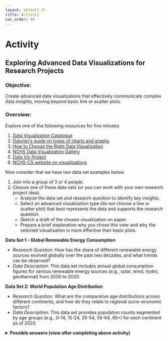 ```yaml
---
layout: default_dl
title: Activity
nav_order: 99
---
```


# Activity

## Exploring Advanced Data Visualizations for Research Projects

### Objective: 

Create advanced data visualizations that effectively communicate complex data insights, moving beyond basic line or scatter plots.

### Overview:

Explore one of the following resources for five minutes

1. [Data Visualization Catalogue](https://datavizcatalogue.com/)
2. [Datylon's guide on types of charts and graphs](https://www.datylon.com/blog/types-of-charts-graphs-examples-data-visualization)
3. [How to Choose the Right Data Visualization](https://www.atlassian.com/data/charts/how-to-choose-data-visualization)
4. [NCHS Data Visualization Gallery](https://www.cdc.gov/nchs/data-visualization/index.htm)
5. [Data Viz Project](https://datavizproject.com/)
5. [NCHS-CS website on visualizations](https://nchs-cs.github.io/idp/visualizations/)

Now consider that we have two data set examples below. 

1. Join into a group of 3 or 4 people.
2. Choose one of these data sets (or you can work with your own research project idea).
     - Analyze the data set and research question to identify key insights.
     - Select an advanced visualization type (do not choose a line or scatter plot) that best represents the data and supports the research question.
     - Sketch a draft of the chosen visualization on paper.
     - Prepare a brief explanation why you chose this view and why the selected visualization is more effective than basic plots.

**Data Set 1 - Global Renewable Energy Consumption**

   - *Research Question:* How has the share of different renewable energy sources evolved globally over the past two decades, and what trends can be observed?
   - *Data Description:* This data set includes annual global consumption figures for various renewable energy sources (e.g., solar, wind, hydro, geothermal) from 2000 to 2020.

**Data Set 2: World Population Age Distribution**

   - *Research Question:* What are the comparative age distributions across different continents, and how do they relate to regional socio-economic factors?
   - *Data Description:* This data set provides population counts segmented by age groups (e.g., 0-14, 15-24, 25-54, 55-64, 65+) for each continent as of 2020.

<details>
<summary><strong>Possible answers (view after completing above activity)</strong></summary>
<div markdown="1">

**Data Set 1: Global Renewable Energy Consumption**

*Research Question:* How has the share of different renewable energy sources evolved globally over the past two decades, and what trends can be observed?

1. **Stacked Area Chart:**
   - **Purpose:** Illustrates the cumulative contribution of various renewable energy sources over time, highlighting both individual and collective trends.
   - **Example:** A chart displaying the global energy consumption from 2000 to 2020, with each segment representing a different renewable source (e.g., solar, wind, hydro). This visualization emphasizes the growth patterns and shifts in energy source prominence.

![Stacked area](https://datavizcatalogue.com/methods/images/top_images/stacked_area_graph.png)

1. **Sankey Diagram:**
   - **Purpose:** Demonstrates the flow and proportion of energy consumption from different renewable sources, providing insight into the distribution and transition of energy usage.
   - **Example:** A diagram mapping the journey from various renewable energy sources to their respective consumption sectors, effectively showcasing the magnitude and direction of energy flows. 

![Sankey diagram](https://datavizcatalogue.com/methods/images/anatomy/sankey_diagram.png)

3. **Treemap:**
   - **Purpose:** Offers a hierarchical view of the proportionate contributions of each renewable energy source within the total energy consumption.
   - **Example:** A treemap where each rectangle's size corresponds to the consumption level of a specific renewable source, allowing for quick comparison of their relative magnitudes.

![Treemap](https://datavizcatalogue.com/methods/images/top_images/treemap.png)

**Data Set 2: World Population Age Distribution**

*Research Question:* What are the comparative age distributions across different continents, and how do they relate to regional socio-economic factors?

1. **Population Pyramid:**
   - **Purpose:** Visualizes the age and gender distribution within a population, facilitating comparisons between different regions.
   - **Example:** Side-by-side pyramids for continents like Africa, Asia, and Europe, highlighting differences in age structures and potential socio-economic implications.

![Population pyramid](https://datavizcatalogue.com/methods/images/anatomy/population_pyramid.png)

2. **Heat Map:**
   - **Purpose:** Represents the density of specific age groups across various continents using color gradients, making patterns and concentrations easily identifiable.
   - **Example:** A heat map where age groups are plotted against continents, with color intensity indicating the population size within each age bracket.

![Heat map](https://datavizcatalogue.com/methods/images/top_images/SVG/heatmap.svg)

3. **Bubble Chart:**
   - **Purpose:** Combines age distribution data with another variable, such as GDP per capita, to explore potential correlations.
   - **Example:** A chart where each bubble represents a continent; the bubble's position indicates the median age, its size reflects the population under 15, and the color denotes GDP per capita, revealing insights into the relationship between age distribution and economic factors.

![Bubble Chart](https://datavizcatalogue.com/methods/images/top_images/bubble_chart.png)


These visualization techniques can provide deeper insights into this data and move beyond basic plots to more effectively communicate complex relationships and trends.

</div></details>